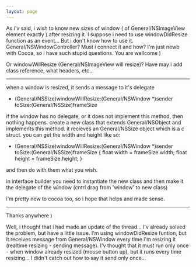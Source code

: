 ```yaml
---
layout: page
---
```




As i'v said, i wish to know new sizes of window ( of General/NSImageView element exactly ) after resizing it. I suppose i need to use windowDidResize function as an event... But i don't know how to use it. General/NSWindowController? Must i connect it and how? I'm just newb with Cocoa, so i have such stupid questions. You are wellcome )

Or windowWillResize (General/NSImageView will resize)? Have may i add class reference, what headers, etc...

----

when a window is resized, it sends a message to it's delegate 
    
- (General/NSSize)windowWillResize:(General/NSWindow *)sender toSize:(General/NSSize)frameSize


if the window has no delegate, or it does not implement this method, then nothing happens.
create a new class that extends General/NSObject and implements this method.  it recieves an General/NSSize object which is a c struct.
you can get the width and height like so:

    
- (General/NSSize)windowWillResize:(General/NSWindow *)sender toSize:(General/NSSize)frameSize
{
 float width  = frameSize.width;
 float height = frameSize.height;
}

and then do with them what you wish.  

in interface builder you need to instantiate the new class and then make it the delegate of the window (cntrl drag from 'window' to new class)

i'm pretty new to cocoa too, so i hope that helps and made sense.

----
Thanks anywhere )

Well, i thought that i had made an update of the thread... I'v already solved the problem, but have a little issue. I'm using windowDidResize funtion, but it receives message from General/NSWindow every time i'm resizing it (realtime resizing - sending message). I'v thought that it must run only once - when window already resized (mouse button up), but it runs every time resizing... I didn't catch out how to say it send only once...